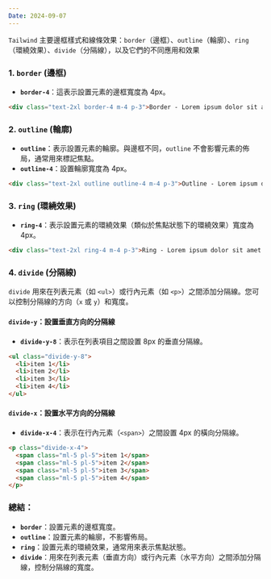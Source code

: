 ```yaml
---
Date: 2024-09-07
---
```

`Tailwind` 主要邊框樣式和線條效果：`border`（邊框）、`outline`（輪廓）、`ring`（環繞效果）、`divide`（分隔線），以及它們的不同應用和效果
### 1. `border` (邊框)
- **`border-4`**：這表示設置元素的邊框寬度為 4px。

```html
<div class="text-2xl border-4 m-4 p-3">Border - Lorem ipsum dolor sit amet.</div>
```
### 2. `outline` (輪廓)
- **`outline`**：表示設置元素的輪廓。與邊框不同，`outline` 不會影響元素的佈局，通常用來標記焦點。
- **`outline-4`**：設置輪廓寬度為 4px。

```html
<div class="text-2xl outline outline-4 m-4 p-3">Outline - Lorem ipsum dolor sit amet.</div>
```
### 3. `ring` (環繞效果)
- **`ring-4`**：表示設置元素的環繞效果（類似於焦點狀態下的環繞效果）寬度為 4px。

```html
<div class="text-2xl ring-4 m-4 p-3">Ring - Lorem ipsum dolor sit amet.</div>
```
### 4. `divide` (分隔線)
`divide` 用來在列表元素（如 `<ul>`）或行內元素（如 `<p>`）之間添加分隔線。您可以控制分隔線的方向（`x` 或 `y`）和寬度。
#### **`divide-y`**：設置垂直方向的分隔線
- **`divide-y-8`**：表示在列表項目之間設置 8px 的垂直分隔線。

```html
<ul class="divide-y-8">
  <li>item 1</li>
  <li>item 2</li>
  <li>item 3</li>
  <li>item 4</li>
</ul>
```
#### **`divide-x`**：設置水平方向的分隔線
- **`divide-x-4`**：表示在行內元素（`<span>`）之間設置 4px 的橫向分隔線。

```html
<p class="divide-x-4">
  <span class="ml-5 pl-5">item 1</span>
  <span class="ml-5 pl-5">item 2</span>
  <span class="ml-5 pl-5">item 3</span>
  <span class="ml-5 pl-5">item 4</span>
</p>
```
### 總結：
- **`border`**：設置元素的邊框寬度。
- **`outline`**：設置元素的輪廓，不影響佈局。
- **`ring`**：設置元素的環繞效果，通常用來表示焦點狀態。
- **`divide`**：用來在列表元素（垂直方向）或行內元素（水平方向）之間添加分隔線，控制分隔線的寬度。